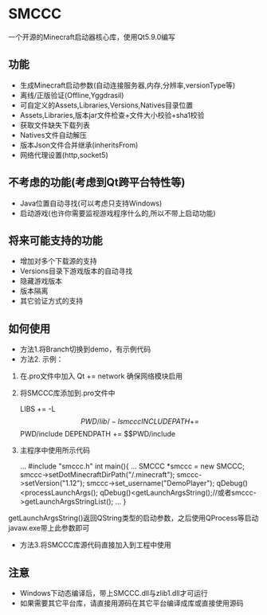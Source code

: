 # SMCCC

一个开源的Minecraft启动器核心库，使用Qt5.9.0编写

## 功能

- 生成Minecraft启动参数(自动连接服务器,内存,分辨率,versionType等)
- 离线/正版验证(Offline,Yggdrasil)
- 可自定义的Assets,Libraries,Versions,Natives目录位置
- Assets,Libraries,版本jar文件检查+文件大小校验+sha1校验
- 获取文件缺失下载列表
- Natives文件自动解压
- 版本Json文件合并继承(inheritsFrom)
- 网络代理设置(http,socket5)

## 不考虑的功能(考虑到Qt跨平台特性等)

- Java位置自动寻找(可以考虑只支持Windows)
- 启动游戏(也许你需要监视游戏程序什么的,所以不带上启动功能)

## 将来可能支持的功能

- 增加对多个下载源的支持
- Versions目录下游戏版本的自动寻找
- 隐藏游戏版本
- 版本隔离
- 其它验证方式的支持

## 如何使用

- 方法1.将Branch切换到demo，有示例代码
- 方法2.
示例：
1. 在.pro文件中加入 Qt += network 确保网络模块启用

2. 将SMCCC库添加到.pro文件中  

    LIBS += -L$$PWD/lib/ -lsmccc
    INCLUDEPATH += $$PWD/include
    DEPENDPATH += $$PWD/include


3. 主程序中使用所示代码  

    ...
    #include "smccc.h"
    int main(){
        ...
        SMCCC *smccc = new SMCCC;
        smccc->setDotMinecraftDirPath("/.minecraft");
        smccc->setVersion("1.12");
        smccc->set_username("DemoPlayer");
        qDebug()<<smccc->processLaunchArgs();
        qDebug()<<smccc->getLaunchArgsString();//或者smccc->getLaunchArgsStringList();
        ...
    }


getLaunchArgsString()返回QString类型的启动参数，之后使用QProcess等启动javaw.exe带上此参数即可  

- 方法3.将SMCCC库源代码直接加入到工程中使用


## 注意

- Windows下动态编译后，带上SMCCC.dll与zlib1.dll才可运行
- 如果需要其它平台库，请直接用源码在其它平台编译成库或直接使用源码

